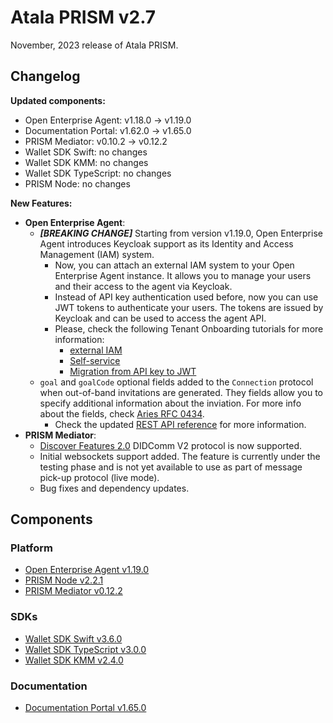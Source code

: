 # Atala PRISM v2.7

November, 2023 release of Atala PRISM.

## Changelog

**Updated components:**

- Open Enterprise Agent: v1.18.0 -> v1.19.0
- Documentation Portal: v1.62.0 -> v1.65.0
- PRISM Mediator: v0.10.2 -> v0.12.2
- Wallet SDK Swift: no changes
- Wallet SDK KMM: no changes
- Wallet SDK TypeScript: no changes
- PRISM Node: no changes

**New Features:**

- **Open Enterprise Agent**:
  - ***[BREAKING CHANGE]*** Starting from version v1.19.0, Open Enterprise Agent introduces Keycloak support as its Identity and Access Management (IAM) system.
    - Now, you can attach an external IAM system to your Open Enterprise Agent instance. It allows you to manage your users and their access to the agent via Keycloak.
    - Instead of API key authentication used before, now you can use JWT tokens to authenticate your users. The tokens are issued by Keycloak and can be used to access the agent API.
    - Please, check the following Tenant Onboarding tutorials for more information:
      - [external IAM](https://staging-docs.atalaprism.io/tutorials/multitenancy/tenant-onboarding-ext-iam)
      - [Self-service](https://staging-docs.atalaprism.io/tutorials/multitenancy/tenant-onboarding-self-service)
      - [Migration from API key to JWT](https://staging-docs.atalaprism.io/tutorials/multitenancy/tenant-migration)
  - `goal` and `goalCode` optional fields added to the `Connection` protocol when out-of-band invitations are generated. They fields allow you to specify additional information about the inviation. For more info about the fields, check [Aries RFC 0434](https://github.com/hyperledger/aries-rfcs/blob/main/features/0434-outofband/README.md).
    - Check the updated [REST API reference](https://staging-docs.atalaprism.io/agent-api/#tag/Connections-Management/operation/createConnection) for more information.
- **PRISM Mediator**:
  - [Discover Features 2.0](https://didcomm.org/discover-features/2.0/) DIDComm V2 protocol is now supported. 
  - Initial websockets support added. The feature is currently under the testing phase and is not yet available to use as part of message pick-up protocol (live mode).
  - Bug fixes and dependency updates.

## Components

### Platform

* [Open Enterprise Agent v1.19.0](https://github.com/hyperledger-labs/open-enterprise-agent/releases/tag/prism-agent-v1.19.0)
* [PRISM Node v2.2.1](https://github.com/input-output-hk/atala-prism/releases/tag/v2.2.1)
* [PRISM Mediator v0.12.2](https://github.com/input-output-hk/atala-prism-mediator/releases/tag/prism-mediator-v0.12.2)

### SDKs

* [Wallet SDK Swift v3.6.0](https://github.com/input-output-hk/atala-prism-wallet-sdk-swift/releases/tag/3.6.0)
* [Wallet SDK TypeScript v3.0.0](https://github.com/input-output-hk/atala-prism-wallet-sdk-ts/releases/tag/v3.0.0)
* [Wallet SDK KMM v2.4.0](https://github.com/input-output-hk/atala-prism-wallet-sdk-kmm/releases/tag/v2.4.0)

### Documentation

* [Documentation Portal v1.65.0](https://github.com/input-output-hk/atala-prism-docs/releases/tag/v1.65.0)
